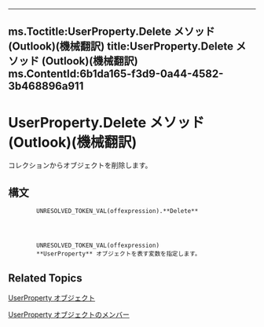 

---
ms.Toctitle:UserProperty.Delete メソッド (Outlook)(機械翻訳)
title:UserProperty.Delete メソッド (Outlook)(機械翻訳)
ms.ContentId:6b1da165-f3d9-0a44-4582-3b468896a911
---
# UserProperty.Delete メソッド (Outlook)(機械翻訳)




コレクションからオブジェクトを削除します。

## 構文

            UNRESOLVED_TOKEN_VAL(offexpression).**Delete**




            UNRESOLVED_TOKEN_VAL(offexpression)
            **UserProperty** オブジェクトを表す変数を指定します。



## Related Topics

[UserProperty オブジェクト](c94f642f-4368-d775-a79f-ce6c39bfe1fd.md)

[UserProperty オブジェクトのメンバー](5c57c335-62b1-8d66-b93c-c56be823a85e.md)




